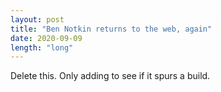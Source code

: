 ```yaml
---
layout: post
title: "Ben Notkin returns to the web, again"
date: 2020-09-09
length: "long"
---
```


Delete this. Only adding to see if it spurs a build.
